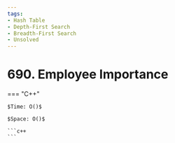 ```yaml
---
tags:
- Hash Table
- Depth-First Search
- Breadth-First Search
- Unsolved
---
```



# 690. Employee Importance

=== "C++"

    $Time: O()$

    $Space: O()$

    ```c++
    ```